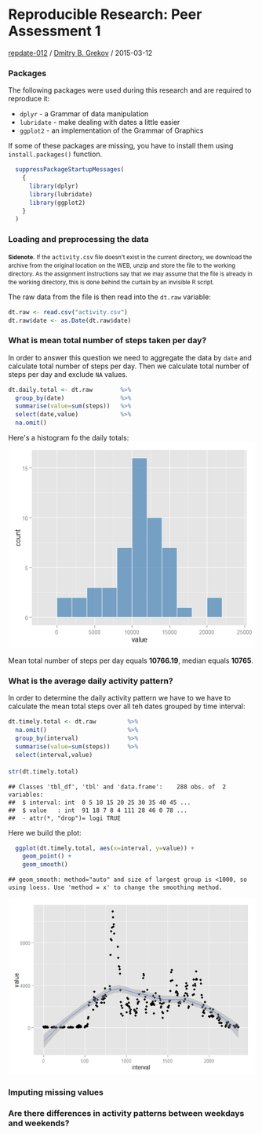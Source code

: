 # Reproducible Research: Peer Assessment 1

[repdate-012](https://www.coursera.org/course/repdata) /
[Dmitry B. Grekov](mailto:dmitry.grekov@gmail.com) /
2015-03-12


### Packages 
The following packages were used during this research and are required to reproduce it:  

- `dplyr` - a Grammar of data manipulation
- `lubridate` - make dealing with dates a little easier
- `ggplot2` - an implementation of the Grammar of Graphics

If some of these packages are missing, you have to install them using <code>install.packages()</code> function.  


```r
  suppressPackageStartupMessages(
    {
      library(dplyr)
      library(lubridate)
      library(ggplot2)
    }
  )
```

### Loading and preprocessing the data
<small>**Sidenote.** If the <tt>activity.csv</tt> file doesn't exist in the current directory, we download the archive from the original location on the WEB, unzip and store the file to the working directory. As the assignment instructions say that we may assume that the file is already in the working directory, this is done behind the curtain by an invisible R script.</small>



The raw data from the file is then read into the `dt.raw` variable:

```r
dt.raw <- read.csv("activity.csv") 
dt.raw$date <- as.Date(dt.raw$date)
```

### What is mean total number of steps taken per day?
In order to answer this question we need to aggregate the data by `date` and calculate total number of steps per day. Then we calculate total number of steps per day and exclude `NA` values.


```r
dt.daily.total <- dt.raw        %>%
  group_by(date)                %>%
  summarise(value=sum(steps))   %>%
  select(date,value)            %>%
  na.omit()         
```

Here's a histogram fo the daily totals:  
![](PA1_template_files/figure-html/q1_hist-1.png) 



Mean total number of steps per day equals **10766.19**, median equals **10765**.

### What is the average daily activity pattern?
In order to determine the daily activity pattern we have to we have to calculate the mean total steps over all teh dates grouped by time interval:


```r
dt.timely.total <- dt.raw         %>%
  na.omit()                       %>%
  group_by(interval)              %>%
  summarise(value=sum(steps))     %>%
  select(interval,value)                

str(dt.timely.total)
```

```
## Classes 'tbl_df', 'tbl' and 'data.frame':	288 obs. of  2 variables:
##  $ interval: int  0 5 10 15 20 25 30 35 40 45 ...
##  $ value   : int  91 18 7 8 4 111 28 46 0 78 ...
##  - attr(*, "drop")= logi TRUE
```


Here we build the plot:

```r
  ggplot(dt.timely.total, aes(x=interval, y=value)) +
    geom_point() +
    geom_smooth()
```

```
## geom_smooth: method="auto" and size of largest group is <1000, so using loess. Use 'method = x' to change the smoothing method.
```

![](PA1_template_files/figure-html/unnamed-chunk-2-1.png) 

### Imputing missing values



### Are there differences in activity patterns between weekdays and weekends?
